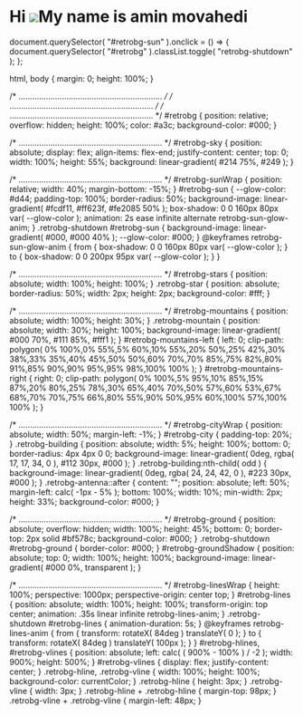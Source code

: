 Hi ![](https://user-images.githubusercontent.com/18350557/176309783-0785949b-9127-417c-8b55-ab5a4333674e.gif)My name is amin movahedi
=====================================================================================================================================




document.querySelector( "#retrobg-sun" ).onclick = () => {
  document.querySelector( "#retrobg" ).classList.toggle( "retrobg-shutdown" );
};


html,
body {
  margin: 0;
  height: 100%;
}

/* ............................................................... */
/* ............................................................... */
/* ............................................................... */
#retrobg {
  position: relative;
  overflow: hidden;
  height: 100%;
  color: #a3c;
  background-color: #000;
}

/* ............................................................... */
#retrobg-sky {
  position: absolute;
  display: flex;
  align-items: flex-end;
  justify-content: center;
  top: 0;
  width: 100%;
  height: 55%;
  background: linear-gradient( #214 75%, #249 );
}

/* ............................................................... */
#retrobg-sunWrap {
  position: relative;
  width: 40%;
  margin-bottom: -15%;
}
#retrobg-sun {
  --glow-color: #d44;
  padding-top: 100%;
  border-radius: 50%;
  background-image: linear-gradient( #fcdf11, #ff623f, #fe2085 50% );
  box-shadow: 0 0 160px 80px var( --glow-color );
  animation: 2s ease infinite alternate retrobg-sun-glow-anim;
}
.retrobg-shutdown #retrobg-sun {
  background-image: linear-gradient( #000, #000 40% );
  --glow-color: #000;
}
@keyframes retrobg-sun-glow-anim {
  from { box-shadow: 0 0 160px 80px var( --glow-color ); }
  to   { box-shadow: 0 0 200px 95px var( --glow-color ); }
}

/* ............................................................... */
#retrobg-stars {
  position: absolute;
  width: 100%;
  height: 100%;
}
.retrobg-star {
  position: absolute;
  border-radius: 50%;
  width: 2px;
  height: 2px;
  background-color: #fff;
}

/* ............................................................... */
#retrobg-mountains {
  position: absolute;
  width: 100%;
  height: 30%;
}
.retrobg-mountain {
  position: absolute;
  width: 30%;
  height: 100%;
  background-image: linear-gradient( #000 70%, #111 85%, #fff1 );
}
#retrobg-mountains-left { left: 0; clip-path: polygon( 0% 100%,0% 55%,5% 60%,10% 55%,20% 50%,25% 42%,30% 38%,33% 35%,40% 45%,50% 50%,60% 70%,70% 85%,75% 82%,80% 91%,85% 90%,90% 95%,95% 98%,100% 100% ); }
#retrobg-mountains-right { right: 0; clip-path: polygon( 0% 100%,5% 95%,10% 85%,15% 87%,20% 80%,25% 78%,30% 65%,40% 70%,50% 57%,60% 53%,67% 68%,70% 70%,75% 66%,80% 55%,90% 50%,95% 60%,100% 57%,100% 100% ); }

/* ............................................................... */
#retrobg-cityWrap {
  position: absolute;
  width: 50%;
  margin-left: -1%;
}
#retrobg-city {
  padding-top: 20%;
}
.retrobg-building {
  position: absolute;
  width: 5%;
  height: 100%;
  bottom: 0;
  border-radius: 4px 4px 0 0;
  background-image: linear-gradient( 0deg, rgba( 17, 17, 34, 0 ), #112 30px, #000 );
}
.retrobg-building:nth-child( odd ) {
  background-image: linear-gradient( 0deg, rgba( 24, 24, 42, 0 ), #223 30px, #000 );
}
.retrobg-antenna::after {
  content: "";
  position: absolute;
  left: 50%;
  margin-left: calc( -1px - 5% );
  bottom: 100%;
  width: 10%;
  min-width: 2px;
  height: 33%;
  background-color: #000;
}

/* ............................................................... */
#retrobg-ground {
  position: absolute;
  overflow: hidden;
  width: 100%;
  height: 45%;
  bottom: 0;
  border-top: 2px solid #bf578c;
  background-color: #000;
}
.retrobg-shutdown #retrobg-ground {
  border-color: #000;
}
#retrobg-groundShadow {
  position: absolute;
  top: 0;
  width: 100%;
  height: 100%;
  background-image: linear-gradient( #000 0%, transparent );
}

/* ............................................................... */
#retrobg-linesWrap {
  height: 100%;
  perspective: 1000px;
  perspective-origin: center top;
}
#retrobg-lines {
  position: absolute;
  width: 100%;
  height: 100%;
  transform-origin: top center;
  animation: .35s linear infinite retrobg-lines-anim;
}
.retrobg-shutdown #retrobg-lines {
  animation-duration: 5s;
}
@keyframes retrobg-lines-anim {
  from { transform: rotateX( 84deg ) translateY( 0 ); }
  to { transform: rotateX( 84deg ) translateY( 100px ); }
}
#retrobg-hlines,
#retrobg-vlines {
  position: absolute;
  left: calc( ( 900% - 100% ) / -2 );
  width: 900%;
  height: 500%;
}
#retrobg-vlines {
  display: flex;
  justify-content: center;
}
.retrobg-hline,
.retrobg-vline {
  width: 100%;
  height: 100%;
  background-color: currentColor;
}
.retrobg-hline { height: 3px; }
.retrobg-vline { width: 3px; }
.retrobg-hline + .retrobg-hline { margin-top: 98px; }
.retrobg-vline + .retrobg-vline { margin-left: 48px; }


<div id="retrobg">
  <div id="retrobg-sky">
    <div id="retrobg-stars">
      <div class="retrobg-star" style="left:  5%; top: 55%; transform: scale( 2 );"></div>
      <div class="retrobg-star" style="left:  7%; top:  5%; transform: scale( 2 );"></div>
      <div class="retrobg-star" style="left: 10%; top: 45%; transform: scale( 1 );"></div>
      <div class="retrobg-star" style="left: 12%; top: 35%; transform: scale( 1 );"></div>
      <div class="retrobg-star" style="left: 15%; top: 39%; transform: scale( 1 );"></div>
      <div class="retrobg-star" style="left: 20%; top: 10%; transform: scale( 1 );"></div>
      <div class="retrobg-star" style="left: 35%; top: 50%; transform: scale( 2 );"></div>
      <div class="retrobg-star" style="left: 40%; top: 16%; transform: scale( 2 );"></div>
      <div class="retrobg-star" style="left: 43%; top: 28%; transform: scale( 1 );"></div>
      <div class="retrobg-star" style="left: 45%; top: 30%; transform: scale( 3 );"></div>
      <div class="retrobg-star" style="left: 55%; top: 18%; transform: scale( 1 );"></div>
      <div class="retrobg-star" style="left: 60%; top: 23%; transform: scale( 1 );"></div>
      <div class="retrobg-star" style="left: 62%; top: 44%; transform: scale( 2 );"></div>
      <div class="retrobg-star" style="left: 67%; top: 27%; transform: scale( 1 );"></div>
      <div class="retrobg-star" style="left: 75%; top: 10%; transform: scale( 2 );"></div>
      <div class="retrobg-star" style="left: 80%; top: 25%; transform: scale( 1 );"></div>
      <div class="retrobg-star" style="left: 83%; top: 57%; transform: scale( 1 );"></div>
      <div class="retrobg-star" style="left: 90%; top: 29%; transform: scale( 2 );"></div>
      <div class="retrobg-star" style="left: 95%; top:  5%; transform: scale( 1 );"></div>
      <div class="retrobg-star" style="left: 96%; top: 72%; transform: scale( 1 );"></div>
      <div class="retrobg-star" style="left: 98%; top: 70%; transform: scale( 3 );"></div>
    </div>
    <div id="retrobg-sunWrap">
      <div id="retrobg-sun"></div>
    </div>
    <div id="retrobg-mountains">
      <div id="retrobg-mountains-left" class="retrobg-mountain"></div>
      <div id="retrobg-mountains-right" class="retrobg-mountain"></div>
    </div>
    <div id="retrobg-cityWrap">
      <div id="retrobg-city">
        <div style="left:  4.0%; height: 20%; width: 3.0%;" class="retrobg-building"></div>
        <div style="left:  6.0%; height: 50%; width: 1.5%;" class="retrobg-building"></div>
        <div style="left:  8.0%; height: 25%; width: 4.0%;" class="retrobg-building"></div>
        <div style="left: 12.0%; height: 30%; width: 3.0%;" class="retrobg-building"></div>
        <div style="left: 13.0%; height: 55%; width: 3.0%;" class="retrobg-building retrobg-antenna"></div>
        <div style="left: 17.0%; height: 20%; width: 4.0%;" class="retrobg-building"></div>
        <div style="left: 18.5%; height: 70%; width: 1.5%;" class="retrobg-building"></div>
        <div style="left: 20.0%; height: 30%; width: 4.0%;" class="retrobg-building"></div>
        <div style="left: 21.5%; height: 80%; width: 2.0%;" class="retrobg-building retrobg-antenna"></div>
        <div style="left: 25.0%; height: 60%; width: 4.0%;" class="retrobg-building"></div>
        <div style="left: 28.0%; height: 40%; width: 4.0%;" class="retrobg-building"></div>
        <div style="left: 30.0%; height: 70%; width: 4.0%;" class="retrobg-building"></div>
        <div style="left: 35.0%; height: 65%; width: 4.0%;" class="retrobg-building retrobg-antenna"></div>
        <div style="left: 38.0%; height: 40%; width: 3.0%;" class="retrobg-building"></div>
        <div style="left: 42.0%; height: 60%; width: 2.0%;" class="retrobg-building"></div>
        <div style="left: 43.0%; height: 85%; width: 4.0%;" class="retrobg-building retrobg-antenna"></div>
        <div style="left: 45.0%; height: 40%; width: 3.0%;" class="retrobg-building"></div>
        <div style="left: 48.0%; height: 25%; width: 3.0%;" class="retrobg-building"></div>
        <div style="left: 50.0%; height: 80%; width: 4.0%;" class="retrobg-building"></div>
        <div style="left: 52.0%; height: 32%; width: 5.0%;" class="retrobg-building"></div>
        <div style="left: 55.0%; height: 55%; width: 3.0%;" class="retrobg-building retrobg-antenna"></div>
        <div style="left: 58.0%; height: 45%; width: 4.0%;" class="retrobg-building"></div>
        <div style="left: 61.0%; height: 90%; width: 4.0%;" class="retrobg-building"></div>
        <div style="left: 66.0%; height: 99%; width: 4.0%;" class="retrobg-building retrobg-antenna"></div>
        <div style="left: 69.0%; height: 30%; width: 4.0%;" class="retrobg-building"></div>
        <div style="left: 73.5%; height: 90%; width: 2.0%;" class="retrobg-building"></div>
        <div style="left: 72.0%; height: 70%; width: 4.0%;" class="retrobg-building"></div>
        <div style="left: 75.0%; height: 60%; width: 4.0%;" class="retrobg-building"></div>
        <div style="left: 80.0%; height: 40%; width: 4.0%;" class="retrobg-building"></div>
        <div style="left: 83.0%; height: 70%; width: 4.0%;" class="retrobg-building retrobg-antenna"></div>
        <div style="left: 87.0%; height: 60%; width: 3.0%;" class="retrobg-building retrobg-antenna"></div>
        <div style="left: 93.0%; height: 50%; width: 3.0%;" class="retrobg-building"></div>
        <div style="left: 91.0%; height: 30%; width: 4.0%;" class="retrobg-building"></div>
        <div style="left: 94.0%; height: 20%; width: 3.0%;" class="retrobg-building"></div>
        <div style="left: 98.0%; height: 35%; width: 2.0%;" class="retrobg-building"></div>
      </div>
    </div>
  </div>
  <div id="retrobg-ground">
    <div id="retrobg-linesWrap">
      <div id="retrobg-lines">
        <div id="retrobg-vlines">
          <div class="retrobg-vline"></div>
          <div class="retrobg-vline"></div>
          <div class="retrobg-vline"></div>
          <div class="retrobg-vline"></div>
          <div class="retrobg-vline"></div>
          <div class="retrobg-vline"></div>
          <div class="retrobg-vline"></div>
          <div class="retrobg-vline"></div>
          <div class="retrobg-vline"></div>
          <div class="retrobg-vline"></div>
          <div class="retrobg-vline"></div>
          <div class="retrobg-vline"></div>
          <div class="retrobg-vline"></div>
          <div class="retrobg-vline"></div>
          <div class="retrobg-vline"></div>
          <div class="retrobg-vline"></div>
          <div class="retrobg-vline"></div>
          <div class="retrobg-vline"></div>
          <div class="retrobg-vline"></div>
          <div class="retrobg-vline"></div>
          <div class="retrobg-vline"></div>
          <div class="retrobg-vline"></div>
          <div class="retrobg-vline"></div>
          <div class="retrobg-vline"></div>
          <div class="retrobg-vline"></div>
          <div class="retrobg-vline"></div>
          <div class="retrobg-vline"></div>
          <div class="retrobg-vline"></div>
          <div class="retrobg-vline"></div>
          <div class="retrobg-vline"></div>
          <div class="retrobg-vline"></div>
          <div class="retrobg-vline"></div>
          <div class="retrobg-vline"></div>
          <div class="retrobg-vline"></div>
          <div class="retrobg-vline"></div>
          <div class="retrobg-vline"></div>
          <div class="retrobg-vline"></div>
          <div class="retrobg-vline"></div>
          <div class="retrobg-vline"></div>
          <div class="retrobg-vline"></div>
          <div class="retrobg-vline"></div>
          <div class="retrobg-vline"></div>
          <div class="retrobg-vline"></div>
          <div class="retrobg-vline"></div>
          <div class="retrobg-vline"></div>
          <div class="retrobg-vline"></div>
          <div class="retrobg-vline"></div>
          <div class="retrobg-vline"></div>
          <div class="retrobg-vline"></div>
          <div class="retrobg-vline"></div>
          <div class="retrobg-vline"></div>
          <div class="retrobg-vline"></div>
          <div class="retrobg-vline"></div>
        </div>
        <div id="retrobg-hlines">
          <div class="retrobg-hline"></div>
          <div class="retrobg-hline"></div>
          <div class="retrobg-hline"></div>
          <div class="retrobg-hline"></div>
          <div class="retrobg-hline"></div>
          <div class="retrobg-hline"></div>
          <div class="retrobg-hline"></div>
          <div class="retrobg-hline"></div>
        </div>
      </div>
    </div>
    <div id="retrobg-groundShadow"></div>
  </div>
<div>





data scientist, socket programmer
---------------------------------

*   🌍  I'm based in kerman
*   ✉️  You can contact me at [amin1384movahedi@zohomail.com](mailto:amin1384movahedi@zohomail.com)
*   🧠  I'm learning tensorflow and machine learning dealing with imbalanced data
*   🤝  I'm open to collaborating on data science project, socket programming, machine learning and deep learning

### Skills
<p align="left">
    <a href="https://www.python.org/" target="_blank" rel="noreferrer"><img src="https://raw.githubusercontent.com/danielcranney/readme-generator/main/public/icons/skills/python-colored.svg" width="36" height="36" alt="Python" /></a>
    <a href="https://www.r-project.org/" target="_blank" rel="noreferrer"><img src="https://raw.githubusercontent.com/danielcranney/readme-generator/main/public/icons/skills/rlang-colored.svg" width="36" height="36" alt="rlang" /></a>
    <a href="https://git-scm.com/" target="_blank" rel="noreferrer"><img src="https://raw.githubusercontent.com/danielcranney/readme-generator/main/public/icons/skills/git-colored.svg" width="36" height="36" alt="Git" /></a>
    <a href="https://flask.palletsprojects.com/en/2.0.x/" target="_blank" rel="noreferrer"><img src="https://raw.githubusercontent.com/danielcranney/readme-generator/main/public/icons/skills/flask-colored.svg" width="36" height="36" alt="Flask" /></a>
    <a href="https://www.linux.org" target="_blank" rel="noreferrer"><img src="https://raw.githubusercontent.com/danielcranney/readme-generator/main/public/icons/skills/linux-colored.svg" width="36" height="36" alt="Linux" /></a>
    <a href="https://pytorch.org/" target="_blank" rel="noreferrer"><img src="https://raw.githubusercontent.com/danielcranney/readme-generator/main/public/icons/skills/pytorch-colored.svg" width="36" height="36" alt="PyTorch" /></a>
    <a href="https://www.tensorflow.org/" target="_blank" rel="noreferrer"><img src="https://raw.githubusercontent.com/danielcranney/readme-generator/main/public/icons/skills/tensorflow-colored.svg" width="36" height="36" alt="TensorFlow" /></a>
</p>

### Socials

<p align="left">
    <a href="https://discord.com/users/amin84movahedi#2168" target="_blank" rel="noreferrer">
        <picture>
            <source media="(prefers-color-scheme: dark)" srcset="https://assets-global.website-files.com/6257adef93867e50d84d30e2/653714c174fc6c8bbea73caf_636e0a69f118df70ad7828d4_icon_clyde_blurple_RGB.svg" />
            <source media="(prefers-color-scheme: light)" srcset="https://assets-global.website-files.com/6257adef93867e50d84d30e2/653714c174fc6c8bbea73caf_636e0a69f118df70ad7828d4_icon_clyde_blurple_RGB.svg" /> <img src="https://assets-global.website-files.com/6257adef93867e50d84d30e2/653714c174fc6c8bbea73caf_636e0a69f118df70ad7828d4_icon_clyde_blurple_RGB.svg" width="32" height="32" /> </picture>
    </a>
    <a href="https://www.github.com/Amin1384Movahedi" target="_blank" rel="noreferrer">
        <picture>
            <source media="(prefers-color-scheme: dark)" srcset="https://raw.githubusercontent.com/danielcranney/readme-generator/main/public/icons/socials/github-dark.svg" />
            <source media="(prefers-color-scheme: light)" srcset="https://raw.githubusercontent.com/danielcranney/readme-generator/main/public/icons/socials/github.svg" /> <img src="https://raw.githubusercontent.com/danielcranney/readme-generator/main/public/icons/socials/github.svg" width="32" height="32" /> </picture>
    </a>
    <a href="https://www.linkedin.com/in/amin-movahedi" target="_blank" rel="noreferrer">
        <picture>
            <source media="(prefers-color-scheme: dark)" srcset="https://www.svgrepo.com/download/448234/linkedin.svg" />
            <source media="(prefers-color-scheme: light)" srcset="https://www.svgrepo.com/download/448234/linkedin.svg" /> <img src="https://www.svgrepo.com/download/448234/linkedin.svg width="32" height="32" /> </picture>
    </a>
    <a href="https://www.stackoverflow.com/users/21763389/amin-movahed" target="_blank" rel="noreferrer">
        <picture>
            <source media="(prefers-color-scheme: dark)" srcset="https://www.svgrepo.com/download/475686/stackoverflow-color.svg" />
            <source media="(prefers-color-scheme: light)" srcset="https://www.svgrepo.com/download/475686/stackoverflow-color.svg" /> <img src="https://www.svgrepo.com/download/475686/stackoverflow-color.svg" width="32" height="32" /> </picture>
    </a>
    <a href="https://www.x.com/Amin84Movahei" target="_blank" rel="noreferrer">
        <picture>
            <source media="(prefers-color-scheme: dark)" srcset="https://raw.githubusercontent.com/danielcranney/readme-generator/main/public/icons/socials/twitter-dark.svg" />
            <source media="(prefers-color-scheme: light)" srcset="https://raw.githubusercontent.com/danielcranney/readme-generator/main/public/icons/socials/twitter.svg" /> <img src="https://raw.githubusercontent.com/danielcranney/readme-generator/main/public/icons/socials/twitter.svg" width="32" height="32" /> </picture>
    </a>
</p>

### Badges

<b>My GitHub Stats</b>

<a href="http://www.github.com/Amin1384Movahedi"><img src="https://github-readme-stats.vercel.app/api?username=Amin1384Movahedi&show_icons=true&hide=&count_private=true&title_color=0891b2&text_color=ffffff&icon_color=0891b2&bg_color=1c1917&hide_border=true&show_icons=true" alt="Amin1384Movahedi's GitHub stats" /></a>

<a href="http://www.github.com/Amin1384Movahedi"><img src="https://github-readme-streak-stats.herokuapp.com/?user=Amin1384Movahedi&stroke=ffffff&background=1c1917&ring=0891b2&fire=0891b2&currStreakNum=ffffff&currStreakLabel=0891b2&sideNums=ffffff&sideLabels=ffffff&dates=ffffff&hide_border=true" /></a>

<a href="http://www.github.com/Amin1384Movahedi"><img src="https://github-readme-activity-graph.cyclic.app/graph?username=Amin1384Movahedi&bg_color=1c1917&color=ffffff&line=0891b2&point=ffffff&area_color=1c1917&area=true&hide_border=true&custom_title=GitHub%20Commits%20Graph" alt="GitHub Commits Graph" /></a>

<a href="https://github.com/Amin1384Movahedi" align="left"><img src="https://github-readme-stats.vercel.app/api/top-langs/?username=Amin1384Movahedi&langs_count=10&title_color=0891b2&text_color=ffffff&icon_color=0891b2&bg_color=1c1917&hide_border=true&locale=en&custom_title=Top%20%Languages" alt="Top Languages" /></a>
